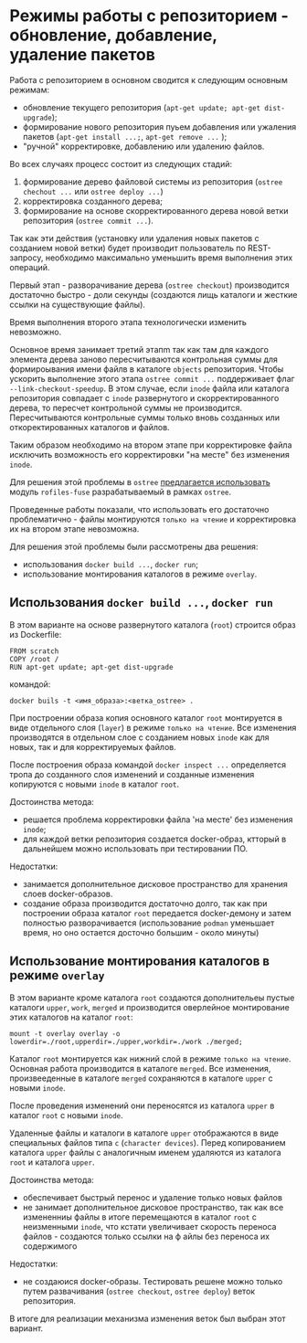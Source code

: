# Режимы работы с репозиторием - обновление, добавление, удаление пакетов

Работа с репозиторием в основном сводится к следующим основным режимам:
- обновление текущего репозитория (`apt-get update; apt-get dist-upgrade`);
- формирование нового репозитория пуьем добавления или ужаления пакетов
  (`apt-get install ...;`, `apt-get remove ...` );
- "ручной" корректировке, добавлению или удалению файлов.

Во всех случаях процесс состоит из следующих стадий:
1. формирование дерево файловой системы из репозитория (`ostree chechout ...` или `ostree deploy ...`)
2. корректировка созданного дерева;
3. формирование на основе скорректированного дерева новой ветки репозитория (`ostree commit ...`).

Так как эти действия (установку или удаления новых пакетов с созданием новой ветки) будет производит пользователь по REST-запросу, необходимо максимально уменьшить время выполнения этих операций. 

Первый  этап - разворачивание дерева (`ostree checkout`) производится достаточно быстро - доли секунды (создаются лищь каталоги и жесткие ссылки на существующие файлы).  

Время выполнения второго этапа технологически изменить невозможно.

Основное время занимает третий этапm так как там для каждого элемента дерева заново пересчитываются контрольная суммы для формироывания имени файлв в каталоге `objects` репозитория.
Чтобы ускорить выполнение этого этапа `ostree commit ...` поддерживает флаг `--link-checkout-speedup`. В этом случае, если 
`inode` файла или каталога репозитория совпадает с `inode` развернутого и скорректированного дерева, то пересчет контрольной суммы не производится. Пересчитываются контрольные суммы только вновь созданных или откоректированных каталогов и файлов.

Таким образом необходимо на втором этапе при корректировке файла исключить возможность его корректировки "на месте" без изменения `inode`. 

Для решения этой проблемы в `ostree` [предлагается использовать](https://ostreedev.github.io/ostree/buildsystem-and-repos/) модуль `rofiles-fuse` разрабатываемый в рамках `ostree`.

Проведенные работы показали, что использовать его достаточно проблематично - файлы монтируются `только на чтение` и корректировка их на втором этапе невозможна.

Для решения этой проблемы были рассмотрены два решения:
- использования `docker build ...`, `docker run`;
- использование монтирования каталогов в режиме `overlay`. 

## Использования `docker build ...`, `docker run`

В этом варианте на основе развернутого каталога (`root`) строится образ из Dockerfile:
```
FROM scratch
COPY /root /
RUN apt-get update; apt-get dist-upgrade
```
командой:
```
docker buils -t <имя_образа>:<ветка_ostree> .
``` 

При построении образа копия основного каталог `root` монтируется в виде отдельного слоя (`layer`) в режиме `только на чтение`.
Все изменения производятся в отдельном слое с созданием новых `inode` как для новых, так и для корректируемых файлов.

После построения образа командой `docker inspect ...` определяется тропа до созданного слоя изменений и созданные изменения копируютcя с новыми `inode`  в каталог `root`.

Достоинства метода:
- решается проблема корректировки файла 'на месте' без изменения `inode`;
- для каждой ветки репозитория создается docker-образ, ктторый в дальнейшем можно использовать при тестировании ПО.

Недостатки:
- занимается дополнительное дисковое пространство для хранения слоев docker-образов.
- создание образа производится достаточно долго, так как при построении образа каталог `root` передается docker-демону и затем полностью разворачивается (использование `podman` уменьшает время, но оно остается досточно большим - около минуты)

## Использование монтирования каталогов в режиме `overlay`

В этом варианте кроме каталога `root` создаются дополнительеы пустые каталоги `upper`, `work`, `merged` и производится оверлейное монтирование этих каталогов на каталог `root`:
```
mount -t overlay overlay -o lowerdir=./root,upperdir=./upper,workdir=./work ./merged;
``` 

Каталог `root` монтируется как нижний слой в режиме `только на чтение`.
Основная работа производится в каталоге `merged`.
Все изменения, произвееденные в каталоге `merged` сохраняются в каталоге `upper` с новыми `inode`.

После проведения изменений они переносятся из каталога `upper` в каталог `root` с новыми `inode`.

Удаленные файлы и каталоги в каталоге `upper` отображаются в виде специальных файлов типа `c` (`character devices`). Перед копированием каталога `upper` файлы с аналогичным именем удаляются из каталога `root` и каталога `upper`.

Достоинства метода:
- обеспечивает быстрый перенос и удаление только новых файлов
- не занимает дополнительное дисковое пространство, так как все измененниы файлы в итоге перемещаются в каталог `root` с неизменными `inode`, что кстати увеличивает скорость переноса файлов - создаются только ссылки на ф айлы без переноса их содержимого

Недостатки:
- не создаюися docker-образы. Тестировать решене можно только путем развачивания (`ostree checkout`, `ostree deploy`) веток репозитория.

В итоге для реализации механизма изменения веток был выбран этот вариант.
